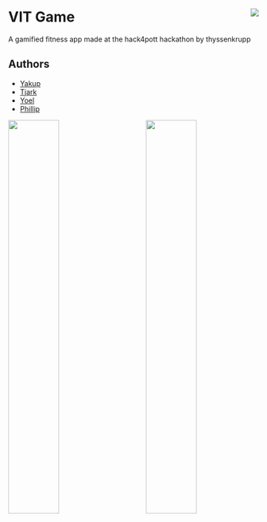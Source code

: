 # VIT Game  <img src="https://github.com/phibr0/vit/assets/59741989/837ba7e8-0a42-4ab8-9031-172e9ec7e9d7" align="right" />

A gamified fitness app made at the hack4pott hackathon by thyssenkrupp

## Authors

- [Yakup](https://github.com/It3chii)
- [Tjark](https://github.com/Tjark-31)
- [Yoel](https://github.com/d3crvpt3d)
- [Phillip](https://github.com/phibr0)

<p float="left">
  <img src="https://github.com/phibr0/vit/assets/59741989/8518a58f-14b8-4688-a2c5-e94e2b0651ce" align="left" width="45%" />
  <a href="https://www.linkedin.com/posts/thyssenkrupp_hackathon-hack4pott-challenges-activity-7131278174864183296-aO5l/"><img width="45%" src="https://github.com/phibr0/vit/assets/59741989/e7af2888-f861-4553-a81c-847361606cbb" align="right"  /></a>
</p>
